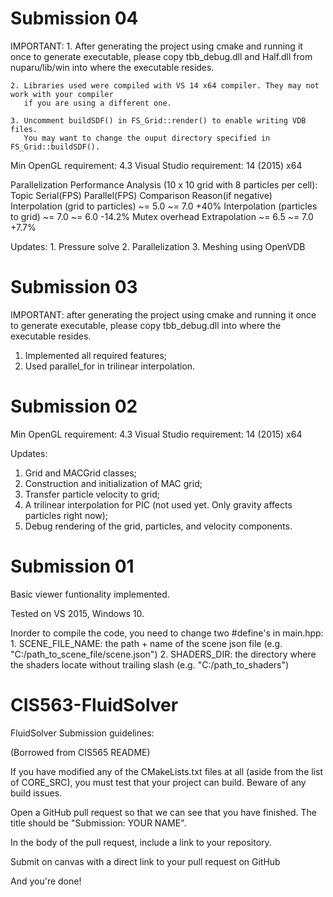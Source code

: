 # Submission 04

IMPORTANT:
    1. After generating the project using cmake and running it once to generate executable,
       please copy tbb_debug.dll and Half.dll from nuparu/lib/win into where the executable resides.
	   
    2. Libraries used were compiled with VS 14 x64 compiler. They may not work with your compiler
	   if you are using a different one.
	   
	3. Uncomment buildSDF() in FS_Grid::render() to enable writing VDB files.
	   You may want to change the ouput directory specified in FS_Grid::buildSDF().
	   
Min OpenGL requirement: 4.3
Visual Studio requirement: 14 (2015) x64

Parallelization Performance Analysis (10 x 10 grid with 8 particles per cell):
    Topic                                  Serial(FPS)      Parallel(FPS)      Comparison      Reason(if negative)
    Interpolation (grid to particles)      ~= 5.0           ~= 7.0             +40%
	Interpolation (particles to grid)      ~= 7.0           ~= 6.0             -14.2%          Mutex overhead
	Extrapolation                          ~= 6.5           ~= 7.0             +7.7%

Updates:
	1. Pressure solve
	2. Parallelization
	3. Meshing using OpenVDB
	
	
# Submission 03

IMPORTANT: after generating the project using cmake and running it once to generate executable,
please copy tbb_debug.dll into where the executable resides.

1. Implemented all required features;
2. Used parallel_for in trilinear interpolation.


# Submission 02

Min OpenGL requirement: 4.3
Visual Studio requirement: 14 (2015) x64

Updates:
1. Grid and MACGrid classes;
2. Construction and initialization of MAC grid;
3. Transfer particle velocity to grid;
4. A trilinear interpolation for PIC (not used yet. Only gravity affects particles right now);
5. Debug rendering of the grid, particles, and velocity components.


# Submission 01

Basic viewer funtionality implemented.

Tested on VS 2015, Windows 10.

Inorder to compile the code, you need to change two #define's in main.hpp:
    1. SCENE_FILE_NAME: the path + name of the scene json file (e.g. "C:/path_to_scene_file/scene.json")
    2. SHADERS_DIR: the directory where the shaders locate without trailing slash (e.g. "C:/path_to_shaders")


# CIS563-FluidSolver

FluidSolver Submission guidelines:

(Borrowed from CIS565 README)

If you have modified any of the CMakeLists.txt files at all (aside from the list of CORE_SRC), you must test that your project can build. Beware of any build issues.

Open a GitHub pull request so that we can see that you have finished. The title should be "Submission: YOUR NAME".

In the body of the pull request, include a link to your repository.

Submit on canvas with  a direct link to your pull request on GitHub


And you're done!